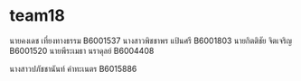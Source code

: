 # team18
นายคงเดช เที่ยงทางธรรม B6001537
นางสาวพิชชาพร แป้นศรี B6001803
นายกิตติชัย  จิตเจริญ B6001520
นายพีระเมธา นราดุลย์ B6004408

นางสาวปภัชชานันท์ คำทะเนตร B6015886
